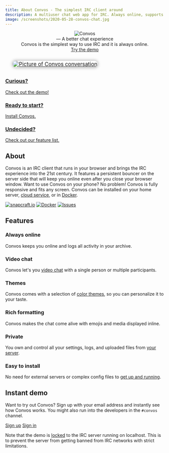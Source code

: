 ```yaml
---
title: About Convos - The simplest IRC client around
description: A multiuser chat web app for IRC. Always online, supports video, custom theming and is extremely easy to install
image: /screenshots/2020-05-28-convos-chat.jpg
---
```


<div class="hero--wrapper is-before-content">
  <header class="hero">
    <div class="hero__text">
      <div class="hero__header hidden-sm"><img src="/images/convos-light.png" alt="Convos"></div>
      <div class="hero__tagline">&mdash; A better chat experience</div>
      <div class="hero__body">Convos is the simplest way to use IRC and it is always online.</div>
      <div class="hero__footer"><a href="#instant-demo" class="btn"><i class="fas fa-sign-in-alt"></i> Try the demo</a></div>
    </div>
    <a href="/screenshots/2020-05-28-convos-chat.jpg" class="hero--media">
      <img src="/screenshots/2020-05-28-convos-chat.jpg" alt="Picture of Convos conversation">
    </a>
  </header>
</div>

<section class="cards">
  <a href="#instant-demo" class="cards--card">
    <i class="fas fa-eye"></i>
    <h3>Curious?</h3>
    <span>Check out the <u>demo</u>!</span>
  </a>
  <a href="/doc/start" class="cards--card">
    <i class="fas fa-running"></i>
    <h3>Ready to start?</h3>
    <span><u>Install</u> Convos.</span>
  </a>
  <a href="/doc/features" class="cards--card">
    <i class="fas fa-list-ul"></i>
    <h3>Undecided?</h3>
    <span>Check out our <u>feature list</u>.</span>
  </a>
</section>

## About

Convos is an IRC client that runs in your browser and brings the IRC experience
into the 21st century. It features a persistent bouncer on the server side that
will keep you online even after you close your browser window. Want to use
Convos on your phone? No problem! Convos is fully responsive and fits any
screen. Convos can be installed on your home server,
[cloud service](/blog/2019/11/26/convos-on-digital-ocean), or in [Docker](/doc/start#docker).

<div class="text-center">
  <a href="https://snapcraft.io/convos"><img src="https://snapcraft.io/convos/badge.svg" alt="snapcraft.io"></a>
  <a href="https://hub.docker.com/r/convos/convos"><img src="https://img.shields.io/docker/cloud/build/convos/convos" alt="Docker"></a>
  <!-- a href="https://travis-ci.org/convos-chat/convos"><img src="https://travis-ci.org/convos-chat/convos.svg?branch=master" alt="Build status"></a -->
  <a href="https://github.com/convos-chat/convos/issues"><img src="https://img.shields.io/github/issues/convos-chat/convos" alt="Issues"></a>
</div>

## Features

<section class="cards is-wide">
  <div class="cards--card">
    <i class="fas fa-plug"></i>
    <h3>Always online</h3>
    <p>Convos keeps you online and logs all activity in your archive.</p>
  </div>
  <div class="cards--card">
    <i class="fas fa-video"></i>
    <h3>Video chat</h3>
    <p>Convos let's you <a href="/blog/2020/5/23/experimental-video-support-using-webrtc">video chat</a>
      with a single person or multiple participants.</p>
  </div>
  <div class="cards--card">
    <i class="fas fa-paint-roller"></i>
    <h3>Themes</h3>
    <p>Convos comes with a selection of <a href="/blog/2020/5/14/theming-support-in-4-point-oh">color themes</a>,
      so you can personalize it to your taste.</p>
  </div>
  <div class="cards--card">
    <i class="fas fa-grin-hearts"></i>
    <h3>Rich formatting</h3>
    <p>Convos makes the chat come alive with emojis and media displayed inline.</p>
  </div>
  <div class="cards--card">
    <i class="fas fa-user-shield"></i>
    <h3>Private</h3>
    <p>You own and control all your settings, logs, and uploaded files from <a href="/doc/faq">your server</a>.</p>
  </div>
  <div class="cards--card">
    <i class="fas fa-download"></i>
    <h3>Easy to install</h3>
    <p>No need for external servers or complex config files to <a href="/doc/start">get up and running</a>.</p>
  </div>
</section>

## Instant demo

Want to try out Convos? Sign up with your email address and instantly see how
Convos works. You might also run into the developers in the `#convos` channel.

<p class="text-center has-extra-vertical-margin">
  <a href="https://demo.convos.chat/register" class="btn"><i class="fas fa-user-plus"></i> Sign up</a>
  <a href="https://demo.convos.chat/login" class="btn"><i class="fas fa-sign-in-alt"></i> Sign in</a>
</p>

Note that the demo is [locked](/doc/config#force-default-connection) to the
IRC server running on localhost. This is to prevent the server from getting
banned from IRC networks with strict limitations.

<style>
article > h1 {
  height: 1px;
  width: 1px;
  overflow: hidden;
  position: absolute;
  top: -1px;
  left: -1px;
}

article > h2 {
  text-align: center;
}

.hero--wrapper {
  margin-bottom: 2rem;
}

.hero--footer {
  text-align: center;
}

.hero--media {
  text-align: center;
  padding-top: 1rem;
  display: block;
  position: relative;
  top: 1.8rem;
}

.hero--media img {
  border-radius: 0.5rem;
  box-shadow: 0 0 8px 2px rgba(0, 0, 0, 0.25);
  max-width: 90%;
}

.signup {
  display: flex;
  align-items: start;
}

.signup > * {
  margin: 0;
}

.signup .text-field {
  flex: 1 0 0;
}

#mc_embed_signup {
  max-width: 28rem;
  margin: 0 auto;
}

#mce-responses {
  margin: 1rem 0;
}

#mc_embed_signup div.mce_inline_error {
  font-weight: inherit !important;
}

@media (min-width: 800px) {
  .hero--wrapper {
    margin-bottom: 4rem;
  }

  .hero--text {
    max-width: 20rem;
    padding-left: 2rem;
    padding-right: 2rem;
  }

  .hero--footer {
    text-align: left;
  }

  .hero--media {
    padding: 0;
    width: 50%;
    left: 2rem;
    transform: scale(1.2);
  }
}

@media (min-width: 1100px) {
  .hero--wrapper {
    margin-bottom: 8rem;
  }

  .hero--media {
    top: 3rem;
    left: 6rem;
    transform: scale(1.5);
  }
}
</style>
